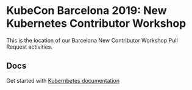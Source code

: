 # KubeCon Barcelona 2019: New Kubernetes Contributor Workshop

This is the location of our Barcelona New Contributor Workshop Pull Request activities.

## Docs

Get started with [Kubernbetes documentation](https://kubernetes.io/docs/home/)


